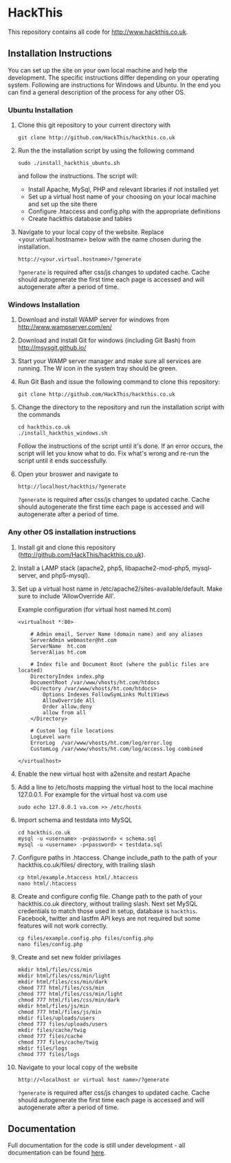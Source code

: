 HackThis
========
This repository contains all code for http://www.hackthis.co.uk.

## Installation Instructions

You can set up the site on your own local machine and help the development.
The specific instructions differ depending on your operating system.
Following are instructions for Windows and Ubuntu. In the end you can find a general description of the process for any other OS.

### Ubuntu Installation

1. Clone this git repository to your current directory with
    ```
    git clone http://github.com/HackThis/hackthis.co.uk
    ```

2. Run the the installation script by using the following command
    ```
    sudo ./install_hackthis_ubuntu.sh
    ```
    and follow the instructions. The script will:
    - Install Apache, MySql, PHP and relevant libraries if not installed yet
    - Set up a virtual host name of your choosing on your local machine and set up the site there
    - Configure .htaccess and config.php with the appropriate definitions
    - Create hackthis database and tables

3. Navigate to your local copy of the website.
    Replace <your.virtual.hostname> below with the name chosen during the installation.

    ```
    http://<your.virtual.hostname>/?generate
    ```
    `?generate` is required after css/js changes to updated cache. Cache should autogenerate the first time each page is accessed and will autogenerate after a period of time.

### Windows Installation

1. Download and install WAMP server for windows from http://www.wampserver.com/en/
2. Download and install Git for windows (including Git Bash) from http://msysgit.github.io/
3. Start your WAMP server manager and make sure all services are running. The W icon in the system tray should be green.
4. Run Git Bash and issue the following command to clone this repository:

    ```
    git clone http://github.com/HackThis/hackthis.co.uk
    ```

5. Change the directory to the repository and run the installation script with the commands

    ```
    cd hackthis.co.uk
    ./install_hackthis_windows.sh
    ```
    Follow the instructions of the script until it's done.
    If an error occurs, the script will let you know what to do.
    Fix what's wrong and re-run the script until it ends successfully.
6. Open your broswer and navigate to

    ```
    http://localhost/hackthis/?generate
    ```
    `?generate` is required after css/js changes to updated cache. Cache should autogenerate the first time each page is accessed and will autogenerate after a period of time.

### Any other OS installation instructions

1. Install git and clone this repository (http://github.com/HackThis/hackthis.co.uk).
2. Install a LAMP stack (apache2, php5, libapache2-mod-php5, mysql-server, and php5-mysql).
3. Set up a virtual host name in /etc/apache2/sites-available/default. Make sure to include 'AllowOverride All'.

    Example configuration (for virtual host named ht.com)
    ```
    <virtualhost *:80>

        # Admin email, Server Name (domain name) and any aliases
        ServerAdmin webmaster@ht.com
        ServerName  ht.com
        ServerAlias ht.com

        # Index file and Document Root (where the public files are located)
        DirectoryIndex index.php
        DocumentRoot /var/www/vhosts/ht.com/htdocs
        <Directory /var/www/vhosts/ht.com/htdocs>
            Options Indexes FollowSymLinks MultiViews
            AllowOverride All
            Order allow,deny
			allow from all
        </Directory>

        # Custom log file locations
        LogLevel warn  
        ErrorLog  /var/www/vhosts/ht.com/log/error.log
        CustomLog /var/www/vhosts/ht.com/log/access.log combined

    </virtualhost>
    ```

4. Enable the new virtual host with a2ensite and restart Apache
5. Add a line to /etc/hosts mapping the virtual host to the local machine 127.0.0.1.
    For example for the virtual host va.com use
    ```
    sudo echo 127.0.0.1 va.com >> /etc/hosts
    ```

6. Import schema and testdata into MySQL
    ```
    cd hackthis.co.uk
    mysql -u <username> -p<password> < schema.sql
    mysql -u <username> -p<password> < testdata.sql
    ```

7. Configure paths in .htaccess. Change include_path to the path of your hackthis.co.uk/files/ directory, with trailing slash
    ```
    cp html/example.htaccess html/.htaccess
    nano html/.htaccess
    ```

8. Create and configure config file. Change path to the path of your hackthis.co.uk directory, without trailing slash. Next set MySQL credentials to match those used in setup, database is `hackthis`. Facebook, twitter and lastfm API keys are not required but some features will not work correctly.
    ```
    cp files/example.config.php files/config.php
    nano files/config.php
    ```

9. Create and set new folder privilages
    ```
    mkdir html/files/css/min
    mkdir html/files/css/min/light
    mkdir html/files/css/min/dark
    chmod 777 html/files/css/min
    chmod 777 html/files/css/min/light
    chmod 777 html/files/css/min/dark
    mkdir html/files/js/min
    chmod 777 html/files/js/min
    mkdir files/uploads/users
    chmod 777 files/uploads/users
    mkdir files/cache/twig
    chmod 777 files/cache
    chmod 777 files/cache/twig
    mkdir files/logs
    chmod 777 files/logs
    ```

10. Navigate to your local copy of the website
    ```
    http://<localhost or virtual host name>/?generate
    ```
    `?generate` is required after css/js changes to updated cache. Cache should autogenerate the first time each page is accessed and will autogenerate after a period of time.

## Documentation
Full documentation for the code is still under development - all documentation can be found [here](https://www.hackthis.co.uk/docs).

